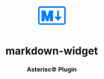 <div align="center">
  <a href="https://asterisc.io" target="_blank" >
    <img height="50" src="src/assets/icon.svg" style="margin: 12px 0px">
  </a>

  <h1>markdown-widget</h1>
</div>

<div align="center">
  <h3>Asterisc© Plugin</h3>
</div>
